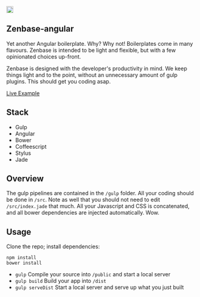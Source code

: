 <a href="https://zenhub.io"><img src="https://raw.githubusercontent.com/ZenHubIO/support/master/zenhub-badge.png" height="18px"></a>

## Zenbase-angular

Yet another Angular boilerplate. Why? Why not! Boilerplates come in many flavours. Zenbase is intended to be light and flexible, but with a few opinionated choices up-front.

Zenbase is designed with the developer's productivity in mind. We keep things light and to the point, without an unnecessary amount of gulp plugins. This should get you coding asap.

[Live Example](http://axiomzen.github.io/zenbase-angular)

## Stack

- Gulp
- Angular
- Bower
- Coffeescript
- Stylus
- Jade


## Overview

The gulp pipelines are contained in the `/gulp` folder. All your coding should be done in `/src`. Note as well that you should not need to edit `/src/index.jade` that much. All your Javascript and CSS is concatenated, and all bower dependencies are injected automatically. Wow.

## Usage

Clone the repo; install dependencies:

```
npm install
bower install
```

- `gulp` Compile your source into `/public` and start a local server
- `gulp build` Build your app into `/dist`
- `gulp serveDist` Start a local server and serve up what you just built
